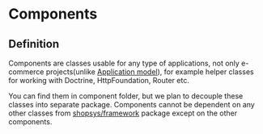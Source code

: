 # Components

## Definition
Components are classes usable for any type of applications, not only e-commerce projects(unlike [Application model](../model/introduction-to-model-architecture.md)),
for example helper classes for working with Doctrine, HttpFoundation, Router etc.

You can find them in component folder, but we plan to decouple these classes into separate package.
Components cannot be dependent on any other classes from [shopsys/framework](https://github.com/shopsys/framework) package except on the other components.
